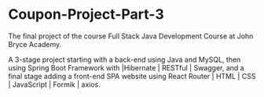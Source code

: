 # Coupon-Project-Part-3

The final project of the course Full Stack Java Development Course at John Bryce Academy.

A 3-stage project starting with a back-end using Java and MySQL, then using Spring Boot Framework with |Hibernate | RESTful | Swagger, and a final stage adding a front-end SPA website using  React Router | HTML | CSS | JavaScript | Formik | axios.
